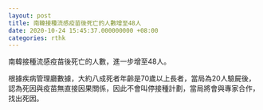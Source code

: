 ```yaml
---
layout: post
title: 南韓接種流感疫苗後死亡的人數增至48人
date: 2020-10-24 15:45:37.000000000 +08:00
categories: rthk
---
```


南韓接種流感疫苗後死亡的人數，進一步增至48人。

根據疾病管理廳數據，大約八成死者年齡是70歲以上長者，當局為20人驗屍後，認為死因與疫苗無直接因果關係，因此不會叫停接種計劃，當局將會與專家合作，找出死因。
